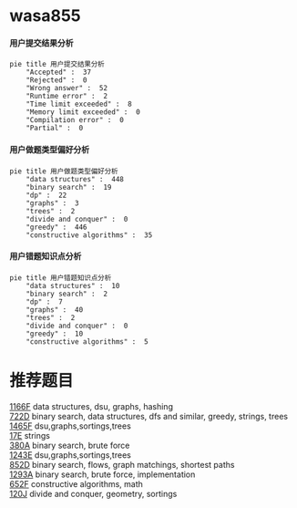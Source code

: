 # wasa855

<!-- tabs:start -->



#### **用户提交结果分析**

```mermaid
pie title 用户提交结果分析
    "Accepted" :  37
    "Rejected" :  0
    "Wrong answer" :  52
    "Runtime error" :  2
    "Time limit exceeded" :  8
    "Memory limit exceeded" :  0
    "Compilation error" :  0
    "Partial" :  0
```

#### **用户做题类型偏好分析**

```mermaid
pie title 用户做题类型偏好分析
    "data structures" :  448
    "binary search" :  19
    "dp" :  22
    "graphs" :  3
    "trees" :  2
    "divide and conquer" :  0
    "greedy" :  446
    "constructive algorithms" :  35
```
#### **用户错题知识点分析**

```mermaid
pie title 用户错题知识点分析
    "data structures" :  10
    "binary search" :  2
    "dp" :  7
    "graphs" :  40
    "trees" :  2
    "divide and conquer" :  0
    "greedy" :  10
    "constructive algorithms" :  5
```



<!-- tabs:end -->
# 推荐题目
[1166F](https://codeforces.com/contest/1166/problem/F)		data structures,
                        dsu,
                        graphs,
                        hashing		  
[722D](https://codeforces.com/contest/722/problem/D)		binary search,
                        data structures,
                        dfs and similar,
                        greedy,
                        strings,
                        trees		  
[1465F](https://codeforces.com/contest/1465/problem/F)		dsu,graphs,sortings,trees		  
[17E](https://codeforces.com/contest/17/problem/E)		strings		  
[380A](https://codeforces.com/contest/380/problem/A)		binary search,
                        brute force		  
[1243E](https://codeforces.com/contest/1243/problem/E)		dsu,graphs,sortings,trees		  
[852D](https://codeforces.com/contest/852/problem/D)		binary search,
                        flows,
                        graph matchings,
                        shortest paths		  
[1293A](https://codeforces.com/contest/1293/problem/A)		binary search,
                        brute force,
                        implementation		  
[652F](https://codeforces.com/contest/652/problem/F)		constructive algorithms,
                        math		  
[120J](https://codeforces.com/contest/120/problem/J)		divide and conquer,
                        geometry,
                        sortings		  
